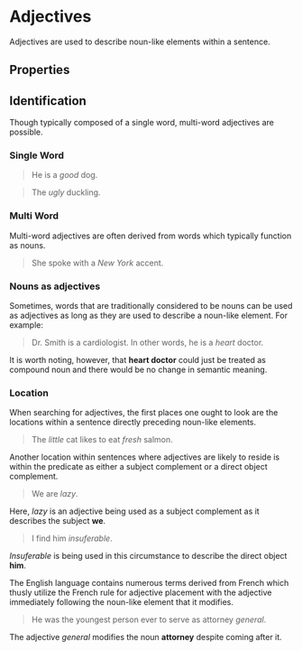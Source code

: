 # Adjectives
<!-- +elementInfo -->
<!-- !adjective -->
Adjectives are used to describe noun-like elements within a sentence.
<!-- !adjective -->

## Properties
<!-- +propertySummary -->

## Identification
Though typically composed of a single word, multi-word adjectives are possible.

### Single Word
> He is a *good* dog.

> The *ugly* duckling.

### Multi Word
Multi-word adjectives are often derived from words which typically function as nouns.

> She spoke with a *New York* accent.

### Nouns as adjectives
Sometimes, words that are traditionally considered to be nouns can be used as adjectives as long as they are used to describe a noun-like element. For example:

> Dr. Smith is a cardiologist. In other words, he is a *heart* doctor.
<!-- .caption -->
It is worth noting, however, that **heart doctor** could just be treated as compound noun and there would be no change in semantic meaning.

### Location
When searching for adjectives, the first places one ought to look are the locations within a sentence directly preceding noun-like elements.

> The *little* cat likes to eat *fresh* salmon.

Another location within sentences where adjectives are likely to reside is within the predicate as either a subject complement or a direct object complement.

> We are *lazy*.
<!-- .caption -->
Here, *lazy* is an adjective being used as a subject complement as it describes the subject **we**.

> I find him *insuferable*.
<!-- .caption -->
*Insuferable* is being used in this circumstance to describe the direct object **him**.

The English language contains numerous terms derived from French which thusly utilize the French rule for adjective placement with the adjective immediately following the noun-like element that it modifies.

> He was the youngest person ever to serve as attorney *general*.
<!-- .caption -->
The adjective *general* modifies the noun **attorney** despite coming after it.
